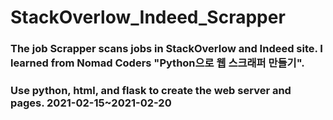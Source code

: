 # StackOverlow_Indeed_Scrapper
### The job Scrapper scans jobs in StackOverlow and Indeed site. I learned from Nomad Coders "Python으로 웹 스크래퍼 만들기". 
### Use python, html, and flask to create the web server and pages. 2021-02-15~2021-02-20
